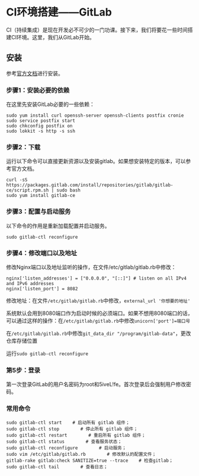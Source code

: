 # CI环境搭建——GitLab #

CI（持续集成）是现在开发必不可少的一门功课。接下来，我们将要花一些时间搭建CI环境。这里，我们从GitLab开始。

## 安装 ##

参考[官方文档](https://about.gitlab.com/installation/#centos-6)进行安装。

### 步骤1：安装必要的依赖 ###

在这里先安装GitLab必要的一些依赖：

    sudo yum install curl openssh-server openssh-clients postfix cronie
    sudo service postfix start
    sudo chkconfig postfix on
    sudo lokkit -s http -s ssh

### 步骤2：下载 ###

运行以下命令可以直接更新资源以及安装gitlab。如果想安装特定的版本，可以参考官方文档。

    curl -sS https://packages.gitlab.com/install/repositories/gitlab/gitlab-ce/script.rpm.sh | sudo bash
    sudo yum install gitlab-ce

### 步骤3：配置与启动服务 ###

以下命令的作用是重新加载配置并启动服务。

    sudo gitlab-ctl reconfigure

### 步骤4：修改端口以及地址 ###

修改Nginx端口以及地址监听的操作，在文件/etc/gitlab/gitlab.rb中修改：

    nginx['listen_addresses'] = ["0.0.0.0", "[::]"] # listen on all IPv4 and IPv6 addresses
    nginx['listen_port'] = 8082

修改地址：在文件`/etc/gitlab/gitlab.rb`中修改，`external_url '你想要的地址'`

系统默认会用到8080端口作为启动时候的必须端口。如果不想用8080端口的话，可以通过这样的操作：在`/etc/gitlab/gitlab.rb`中修改`unicorn['port']=端口号`

在`/etc/gitlab/gitlab.rb`中修改`git_data_dir "/program/gitlab-data"`，更改仓库存储位置

运行`sudo gitlab-ctl reconfigure`

### 第5步：登录 ###

第一次登录GitLab的用户名密码为root和5iveL!fe。首次登录后会强制用户修改密码。

### 常用命令 ###

    sudo gitlab-ctl start    # 启动所有 gitlab 组件；
    sudo gitlab-ctl stop        # 停止所有 gitlab 组件；
    sudo gitlab-ctl restart        # 重启所有 gitlab 组件；
    sudo gitlab-ctl status        # 查看服务状态；
    sudo gitlab-ctl reconfigure        # 启动服务；
    sudo vim /etc/gitlab/gitlab.rb        # 修改默认的配置文件；
    gitlab-rake gitlab:check SANITIZE=true --trace    # 检查gitlab；
    sudo gitlab-ctl tail        # 查看日志；